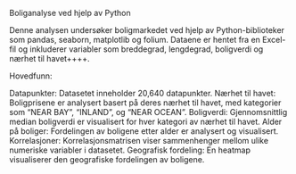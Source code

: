 Boliganalyse ved hjelp av Python

Denne analysen undersøker boligmarkedet ved hjelp av Python-biblioteker som pandas, seaborn, matplotlib og folium. 
Dataene er hentet fra en Excel-fil og inkluderer variabler som breddegrad, lengdegrad, boligverdi og nærhet til havet++++.

Hovedfunn:

Datapunkter: Datasetet inneholder 20,640 datapunkter.
Nærhet til havet: Boligprisene er analysert basert på deres nærhet til havet, med kategorier som “NEAR BAY”, “INLAND”, og “NEAR OCEAN”.
Boligverdi: Gjennomsnittlig median boligverdi er visualisert for hver kategori av nærhet til havet.
Alder på boliger: Fordelingen av boligene etter alder er analysert og visualisert.
Korrelasjoner: Korrelasjonsmatrisen viser sammenhenger mellom ulike numeriske variabler i datasetet.
Geografisk fordeling: En heatmap visualiserer den geografiske fordelingen av boligene.
